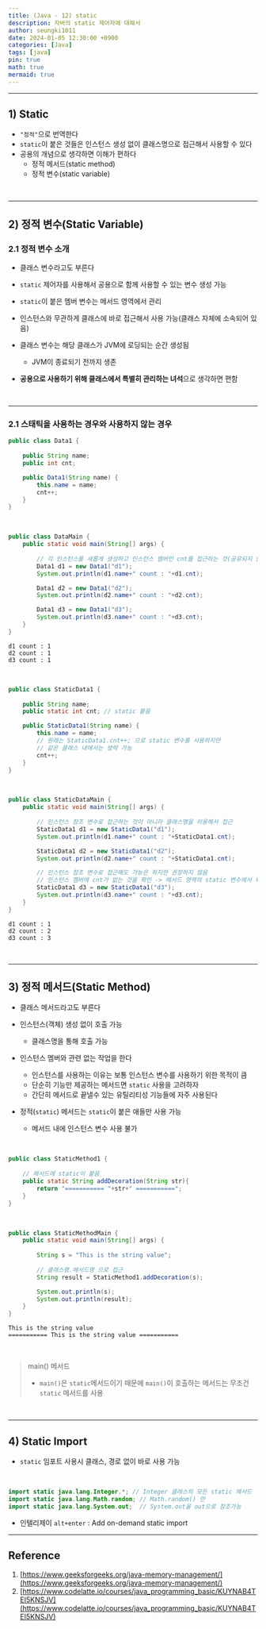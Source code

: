 ```yaml
---
title: (Java - 12) static
description: 자바의 static 제어자에 대해서
author: seungki1011
date: 2024-01-05 12:30:00 +0900
categories: [Java]
tags: [java]
pin: true
math: true
mermaid: true
---
```


---

## 1) Static

* `"정적"`으로 번역한다
* `static`이 붙은 것들은 인스턴스 생성 없이 클래스명으로 접근해서 사용할 수 있다
* 공용의 개념으로 생각하면 이해가 편하다
  * 정적 메서드(static method)
  * 정적 변수(static variable)

<br>

---

## 2) 정적 변수(Static Variable)

### 2.1 정적 변수 소개

* 클래스 변수라고도 부른다
* ```static``` 제어자를 사용해서 공용으로 함께 사용할 수 있는 변수 생성 가능
* ```static```이 붙은 멤버 변수는 메서드 영역에서 관리
* 인스턴스와 무관하게 클래스에 바로 접근해서 사용 가능(클래스 자체에 소속되어 있음)



* 클래스 변수는 해당 클래스가 JVM에 로딩되는 순간 생성됨
  * JVM이 종료되기 전까지 생존



* **공용으로 사용하기 위해 클래스에서 특별히 관리하는 녀석**으로 생각하면 편함

<br>

---

### 2.1 스태틱을 사용하는 경우와 사용하지 않는 경우

```java
public class Data1 {
  
    public String name;
    public int cnt;

    public Data1(String name) {
        this.name = name;
        cnt++;
    }
}
```

<br>

```java
public class DataMain {
    public static void main(String[] args) {
      
        // 각 인스턴스를 새롭게 생성하고 인스턴스 멤버인 cnt를 접근하는 것(공유되지 않음!)
        Data1 d1 = new Data1("d1");
        System.out.println(d1.name+" count : "+d1.cnt);

        Data1 d2 = new Data1("d2");
        System.out.println(d2.name+" count : "+d2.cnt);

        Data1 d3 = new Data1("d3");
        System.out.println(d3.name+" count : "+d3.cnt);
    }
}
```

```
d1 count : 1
d2 count : 1
d3 count : 1
```

<br>

```java
public class StaticData1 {
  
    public String name;
    public static int cnt; // static 붙음

    public StaticData1(String name) {
        this.name = name;
        // 원래는 StaticData1.cnt++; 으로 static 변수를 사용하지만
        // 같은 클래스 내에서는 생략 가능
        cnt++;
    }
}
```

<br>

```java
public class StaticDataMain {
    public static void main(String[] args) {
      
        // 인스턴스 참조 변수로 접근하는 것이 아니라 클래스명을 이용해서 접근
        StaticData1 d1 = new StaticData1("d1");
        System.out.println(d1.name+" count : "+StaticData1.cnt);

        StaticData1 d2 = new StaticData1("d2");
        System.out.println(d2.name+" count : "+StaticData1.cnt);

        // 인스턴스 참조 변수로 접근해도 가능은 하지만 권장하지 않음
        // 인스턴스 멤버에 cnt가 없는 것을 확인 -> 메서드 영역의 static 변수에서 확인
        StaticData1 d3 = new StaticData1("d3");
        System.out.println(d3.name+" count : "+d3.cnt);
    }
}
```

```
d1 count : 1
d2 count : 2
d3 count : 3
```

<br>

---

## 3) 정적 메서드(Static Method)

* 클래스 메서드라고도 부른다
* 인스턴스(객체) 생성 없이 호출 가능
  * 클래스명을 통해 호출 가능



* 인스턴스 멤버와 관련 없는 작업을 한다
  * 인스턴스를 사용하는 이유는 보통 인스턴스 변수를 사용하기 위한 목적이 큼
  * 단순히 기능만 제공하는 메서드면 ```static``` 사용을 고려하자
  * 간단히 메서드로 끝낼수 있는 유틸리티성 기능들에 자주 사용된다



* 정적(```static```) 메서드는 ```static```이 붙은 애들만 사용 가능
  * 메서드 내에 인스턴스 변수 사용 불가

<br>

```java
public class StaticMethod1 {
  
    // 메서드에 static이 붙음
    public static String addDecoration(String str){
        return "=========== "+str+" ===========";
    }
}
```

<br>

```java
public class StaticMethodMain {
    public static void main(String[] args) {
      
        String s = "This is the string value";
        
      	// 클래스명.메서드명 으로 접근
        String result = StaticMethod1.addDecoration(s);

        System.out.println(s);
        System.out.println(result);
    }
}
```

```
This is the string value
=========== This is the string value ===========
```

<br>

>  main() 메서드
>
> * ```main()```은 ```static```메서드이기 때문에 ```main()```이 호출하는 메서드는 무조건 ```static``` 메서드를 사용

<br>

---

## 4) Static Import

* ```static``` 임포트 사용시 클래스, 경로 없이 바로 사용 가능

<br>

```java
import static java.lang.Integer.*; // Integer 클래스의 모든 static 메서드
import static java.lang.Math.random; // Math.random() 만
import static java.lang.System.out;  // System.out을 out으로 참조가능
```

* 인텔리제이 ```alt+enter``` : Add on-demand static import

---

## Reference

1. [https://www.geeksforgeeks.org/java-memory-management/](https://www.geeksforgeeks.org/java-memory-management/)
1. [https://www.codelatte.io/courses/java_programming_basic/KUYNAB4TEI5KNSJV](https://www.codelatte.io/courses/java_programming_basic/KUYNAB4TEI5KNSJV)